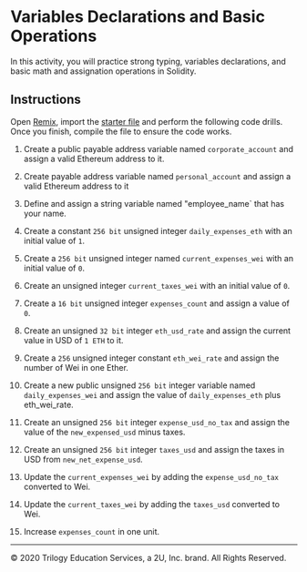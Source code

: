 # Variables Declarations and Basic Operations

In this activity, you will practice strong typing, variables declarations, and basic math and assignation operations in Solidity.

## Instructions

Open [Remix](http://remix.ethereum.org/), import the [starter file](Unsolved/variables_declaration.sol) and perform the following code drills. Once you finish, compile the file to ensure the code works.

1. Create a public payable address variable named `corporate_account` and assign a valid Ethereum address to it.

2. Create payable address variable named `personal_account` and assign a valid Ethereum address to it

3. Define and assign a string variable named "employee_name` that has your name.

4. Create a constant `256 bit` unsigned integer `daily_expenses_eth` with an initial value of `1`.

5. Create a `256 bit` unsigned integer named `current_expenses_wei` with an initial value of `0`.

6. Create an unsigned integer `current_taxes_wei` with an initial value of `0`.

7. Create a `16 bit` unsigned integer `expenses_count` and assign a value of `0`.

8. Create an unsigned `32 bit` integer `eth_usd_rate` and assign the current value in USD of `1 ETH` to it.

9. Create a `256` unsigned integer constant `eth_wei_rate` and assign the number of Wei in one Ether.

10. Create a new public unsigned `256 bit` integer variable named `daily_expenses_wei` and assign the value of `daily_expenses_eth` plus eth_wei_rate.

11. Create an unsigned `256 bit` integer `expense_usd_no_tax` and assign the value of the `new_expensed_usd` minus taxes.

12. Create an unsigned `256 bit` integer `taxes_usd` and assign the taxes in USD from `new_net_expense_usd`.

13. Update the `current_expenses_wei` by adding the `expense_usd_no_tax` converted to Wei.

14. Update the `current_taxes_wei` by adding the `taxes_usd` converted to Wei.

15. Increase `expenses_count` in one unit.

---
© 2020 Trilogy Education Services, a 2U, Inc. brand. All Rights Reserved.
